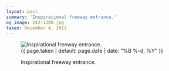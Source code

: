 ```yaml
---
layout: post
summary: 'Inspirational freeway entrance.'
og_image: 242-1280.jpg
taken: December 4, 2013
---
```


<figure class="post">
<img alt="Inspirational freeway entrance." sizes="(min-width: 700px) 50vw, calc(100vw - 2rem)" src="{{ site.assets_url }}/242-640.jpg" srcset="{{ site.assets_url }}/242-1280.jpg 1280w, {{ site.assets_url }}/242-960.jpg 960w, {{ site.assets_url }}/242-640.jpg 640w, {{ site.assets_url }}/242-320.jpg 320w"/>
<figcaption>
<time>{{ page.taken | default: page.date | date: "%B %-d, %Y" }}</time>
<p>Inspirational freeway entrance.</p>
</figcaption>
</figure>
